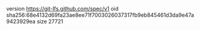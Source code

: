 version https://git-lfs.github.com/spec/v1
oid sha256:68e4132d69fa23ae8ee71f7003026037317fb9eb845461d3da9e47a9423929ea
size 27721
